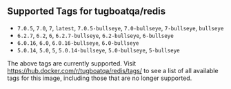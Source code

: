 ## Supported Tags for tugboatqa/redis

* `7.0.5`, `7.0`, `7`, `latest`, `7.0.5-bullseye`, `7.0-bullseye`, `7-bullseye`, `bullseye`
* `6.2.7`, `6.2`, `6`, `6.2.7-bullseye`, `6.2-bullseye`, `6-bullseye`
* `6.0.16`, `6.0`, `6.0.16-bullseye`, `6.0-bullseye`
* `5.0.14`, `5.0`, `5`, `5.0.14-bullseye`, `5.0-bullseye`, `5-bullseye`

The above tags are currently supported. Visit https://hub.docker.com/r/tugboatqa/redis/tags/ to see a list of all available tags for this image, including those that are no longer supported.
